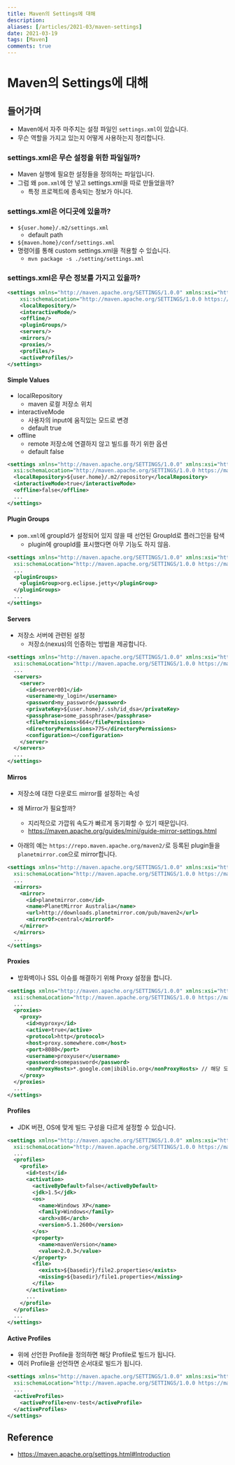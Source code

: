 ```yaml
---
title: Maven의 Settings에 대해
description: 
aliases: [/articles/2021-03/maven-settings]
date: 2021-03-19
tags: [Maven]
comments: true
---
```

# Maven의 Settings에 대해
## 들어가며
- Maven에서 자주 마주치는 설정 파일인 `settings.xml`이 있습니다.
- 무슨 역할을 가지고 있는지 어떻게 사용하는지 정리합니다.

### settings.xml은 무슨 설정을 위한 파일일까?
- Maven 실행에 필요한 설정들을 정의하는 파일입니다.
- 그럼 왜 `pom.xml`에 안 넣고 settings.xml을 따로 만들었을까?
    - 특정 프로젝트에 종속되는 정보가 아니다.


### settings.xml은 어디곳에 있을까?
- `${user.home}/.m2/settings.xml`
    - default path
- `${maven.home}/conf/settings.xml`
- 명령어를 통해 custom settings.xml을 적용할 수 있습니다.
    -  `mvn package -s ./setting/settings.xml`


### settings.xml은 무슨 정보를 가지고 있을까?

```xml
<settings xmlns="http://maven.apache.org/SETTINGS/1.0.0" xmlns:xsi="http://www.w3.org/2001/XMLSchema-instance"
    xsi:schemaLocation="http://maven.apache.org/SETTINGS/1.0.0 https://maven.apache.org/xsd/settings-1.0.0.xsd">
    <localRepository/>
    <interactiveMode/>
    <offline/>
    <pluginGroups/>
    <servers/>
    <mirrors/>
    <proxies/>
    <profiles/>
    <activeProfiles/>
</settings>
```

#### Simple Values
- localRepository
    - maven 로컬 저장소 위치
- interactiveMode
    - 사용자의 input에 움직있는 모드로 변경
    - default true
- offline
    - remote 저장소에 연결하지 않고 빌드를 하기 위한 옵션
    - default false

```xml
<settings xmlns="http://maven.apache.org/SETTINGS/1.0.0" xmlns:xsi="http://www.w3.org/2001/XMLSchema-instance"
  xsi:schemaLocation="http://maven.apache.org/SETTINGS/1.0.0 https://maven.apache.org/xsd/settings-1.0.0.xsd">
  <localRepository>${user.home}/.m2/repository</localRepository>
  <interactiveMode>true</interactiveMode>
  <offline>false</offline>
  ...
</settings>
```

#### Plugin Groups
- `pom.xml`에 groupId가 설정되어 있지 않을 때 선언된 GroupId로 플러그인을 탐색
    - plugin에 groupId를 표시했다면 아무 기능도 하지 않음.

```xml
<settings xmlns="http://maven.apache.org/SETTINGS/1.0.0" xmlns:xsi="http://www.w3.org/2001/XMLSchema-instance"
  xsi:schemaLocation="http://maven.apache.org/SETTINGS/1.0.0 https://maven.apache.org/xsd/settings-1.0.0.xsd">
  ...
  <pluginGroups>
    <pluginGroup>org.eclipse.jetty</pluginGroup>
  </pluginGroups>
  ...
</settings>
```

#### Servers
- 저장소 서버에 관련된 설정
  - 저장소(nexus)의 인증하는 방법을 제공합니다.

```xml
<settings xmlns="http://maven.apache.org/SETTINGS/1.0.0" xmlns:xsi="http://www.w3.org/2001/XMLSchema-instance"
  xsi:schemaLocation="http://maven.apache.org/SETTINGS/1.0.0 https://maven.apache.org/xsd/settings-1.0.0.xsd">
  ...
  <servers>
    <server>
      <id>server001</id>
      <username>my_login</username>
      <password>my_password</password>
      <privateKey>${user.home}/.ssh/id_dsa</privateKey>
      <passphrase>some_passphrase</passphrase>
      <filePermissions>664</filePermissions>
      <directoryPermissions>775</directoryPermissions>
      <configuration></configuration>
    </server>
  </servers>
  ...
</settings>
```

#### Mirros
- 저장소에 대한 다운로드 mirror를 설정하는 속성
- 왜 Mirror가 필요할까?
  - 지리적으로 가깝워 속도가 빠르게 동기화할 수 있기 때문입니다.
  - <https://maven.apache.org/guides/mini/guide-mirror-settings.html>

- 아래의 예는 `https://repo.maven.apache.org/maven2/`로 등록된 plugin들을 `planetmirror.com`으로 mirror합니다.

```xml
<settings xmlns="http://maven.apache.org/SETTINGS/1.0.0" xmlns:xsi="http://www.w3.org/2001/XMLSchema-instance"
  xsi:schemaLocation="http://maven.apache.org/SETTINGS/1.0.0 https://maven.apache.org/xsd/settings-1.0.0.xsd">
  ...
  <mirrors>
    <mirror>
      <id>planetmirror.com</id>
      <name>PlanetMirror Australia</name>
      <url>http://downloads.planetmirror.com/pub/maven2</url>
      <mirrorOf>central</mirrorOf>
    </mirror>
  </mirrors>
  ...
</settings>
```
#### Proxies
- 방화벽이나 SSL 이슈를 해결하기 위해 Proxy 설정을 합니다.

```xml
<settings xmlns="http://maven.apache.org/SETTINGS/1.0.0" xmlns:xsi="http://www.w3.org/2001/XMLSchema-instance"
  xsi:schemaLocation="http://maven.apache.org/SETTINGS/1.0.0 https://maven.apache.org/xsd/settings-1.0.0.xsd">
  ...
  <proxies>
    <proxy>
      <id>myproxy</id>
      <active>true</active>
      <protocol>http</protocol>
      <host>proxy.somewhere.com</host>
      <port>8080</port>
      <username>proxyuser</username>
      <password>somepassword</password>
      <nonProxyHosts>*.google.com|ibiblio.org</nonProxyHosts> // 해당 도메인은 Proxy 적용이 되지 않습니다.
    </proxy>
  </proxies>
  ...
</settings>
```
#### Profiles
- JDK 버젼, OS에 맞게 빌드 구성을 다르게 설정할 수 있습니다.

```xml
<settings xmlns="http://maven.apache.org/SETTINGS/1.0.0" xmlns:xsi="http://www.w3.org/2001/XMLSchema-instance"
  xsi:schemaLocation="http://maven.apache.org/SETTINGS/1.0.0 https://maven.apache.org/xsd/settings-1.0.0.xsd">
  ...
  <profiles>
    <profile>
      <id>test</id>
      <activation>
        <activeByDefault>false</activeByDefault>
        <jdk>1.5</jdk>
        <os>
          <name>Windows XP</name>
          <family>Windows</family>
          <arch>x86</arch>
          <version>5.1.2600</version>
        </os>
        <property>
          <name>mavenVersion</name>
          <value>2.0.3</value>
        </property>
        <file>
          <exists>${basedir}/file2.properties</exists>
          <missing>${basedir}/file1.properties</missing>
        </file>
      </activation>
      ...
    </profile>
  </profiles>
  ...
</settings>
```

#### Active Profiles
- 위에 선언한 Profile을 정의하면 해당 Profile로 빌드가 됩니다.
- 여러 Profile을 선언하면 순서대로 빌드가 됩니다.

```xml
<settings xmlns="http://maven.apache.org/SETTINGS/1.0.0" xmlns:xsi="http://www.w3.org/2001/XMLSchema-instance"
  xsi:schemaLocation="http://maven.apache.org/SETTINGS/1.0.0 https://maven.apache.org/xsd/settings-1.0.0.xsd">
  ...
  <activeProfiles>
    <activeProfile>env-test</activeProfile>
  </activeProfiles>
</settings>
```

## Reference
- <https://maven.apache.org/settings.html#Introduction>
